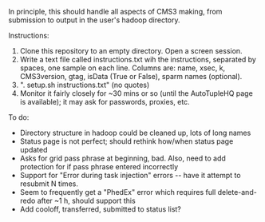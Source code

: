 In principle, this should handle all aspects of CMS3 making, from submission to output in the user's hadoop directory.

Instructions:
  1. Clone this repository to an empty directory.  Open a screen session. 
  2. Write a text file called instructions.txt wih the instructions, separated by spaces, one sample on each line.  Columns are: name, xsec, k, CMS3version, gtag, isData (True or False), sparm names (optional).
  3. ". setup.sh instructions.txt" (no quotes)
  4. Monitor it fairly closely for ~30 mins or so (until the AutoTupleHQ page is available); it may ask for passwords, proxies, etc.

To do:
  - Directory structure in hadoop could be cleaned up, lots of long names
  - Status page is not perfect; should rethink how/when status page updated
  - Asks for grid pass phrase at beginning, bad.  Also, need to add protection for if pass phrase entered incorrectly
  - Support for "Error during task injection" errors -- have it attempt to resubmit N times. 
  - Seem to frequently get a "PhedEx" error which requires full delete-and-redo after ~1 h, should support this
  - Add cooloff, transferred, submitted to status list?
